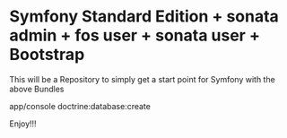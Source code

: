 Symfony Standard Edition + sonata admin + fos user + sonata user + Bootstrap
=============================================================================

This will be a Repository to simply get a start point for Symfony with the above Bundles

app/console doctrine:database:create


Enjoy!!!